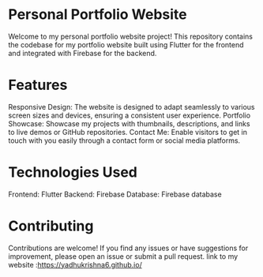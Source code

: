 # Personal Portfolio Website
Welcome to my personal portfolio website project! This repository contains the codebase for my portfolio website built using Flutter for the frontend and integrated with Firebase for the backend.
# Features
Responsive Design: The website is designed to adapt seamlessly to various screen sizes and devices, ensuring a consistent user experience.
Portfolio Showcase: Showcase my projects with thumbnails, descriptions, and links to live demos or GitHub repositories.
Contact Me: Enable visitors to get in touch with you easily through a contact form or social media platforms.
# Technologies Used
Frontend: Flutter
Backend: Firebase
Database: Firebase database
# Contributing
Contributions are welcome! If you find any issues or have suggestions for improvement, please open an issue or submit a pull request.
link to my website :https://yadhukrishna6.github.io/
